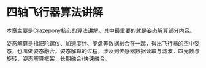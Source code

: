 # 四轴飞行器算法讲解

本章主要是Crazepony核心的算法讲解。其中最重要的就是姿态解算部分内容。

姿态解算是指把陀螺仪、加速度计、罗盘等数据融合在一起，得出飞行器的空中姿态，也叫做姿态融合。姿态解算的过程，涉及到传感器数据读取与滤波，四元数与旋转，姿态解算框架，长期融合/快速融合。
